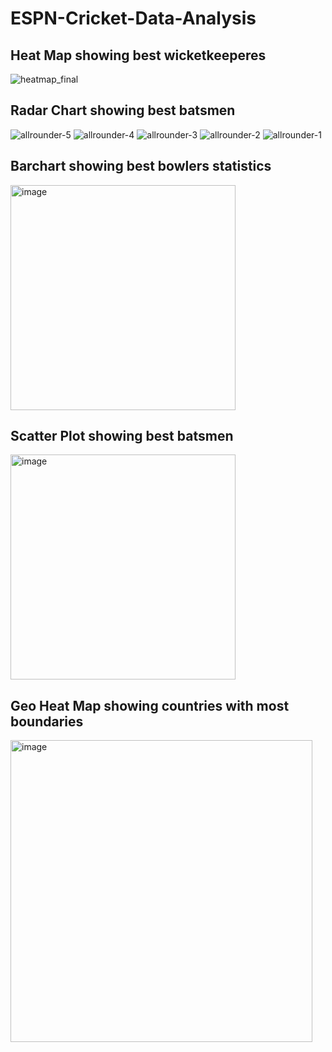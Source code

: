 # ESPN-Cricket-Data-Analysis
## Heat Map showing best wicketkeeperes
![heatmap_final](https://user-images.githubusercontent.com/56634854/168436465-4fd0ea4e-edaf-4b9a-a1e5-011d3bad6514.png)

## Radar Chart showing best batsmen
![allrounder-5](https://user-images.githubusercontent.com/56634854/168436491-37c1c310-b465-4fa9-9d83-b9cda7553a06.png)
![allrounder-4](https://user-images.githubusercontent.com/56634854/168436493-50af3e2a-5e2b-494d-bf56-a91f3d25f6ed.png)
![allrounder-3](https://user-images.githubusercontent.com/56634854/168436495-220387b6-efae-48d4-b74c-96099fd9f18a.png)
![allrounder-2](https://user-images.githubusercontent.com/56634854/168436496-94844271-1810-412c-a17d-6c4cc24f9301.png)
![allrounder-1](https://user-images.githubusercontent.com/56634854/168436498-d299fb1b-a3dc-47ff-bd28-497ddbec475b.png)

## Barchart showing best bowlers statistics
<img width="360" alt="image" src="https://user-images.githubusercontent.com/56634854/168437373-6f240839-b12c-494e-9bde-c916b32758ec.png">

## Scatter Plot showing best batsmen
<img width="360" alt="image" src="https://user-images.githubusercontent.com/56634854/168437404-d4f56f58-59dc-4ca7-8915-7e4631150ffd.png">

## Geo Heat Map showing countries with most boundaries
<img width="483" alt="image" src="https://user-images.githubusercontent.com/56634854/168437432-96b84db3-5e0c-4665-a2d2-1f95f9b0da89.png">
